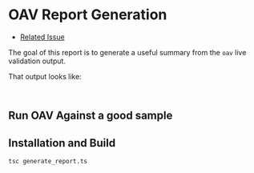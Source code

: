 # OAV Report Generation

* [Related Issue](https://github.com/Azure/azure-sdk-tools/issues/2268)

The goal of this report is to generate a useful summary from the `oav` live validation output.

That output looks like:

```


```

## Run OAV Against a good sample



## Installation and Build

```
tsc generate_report.ts
```